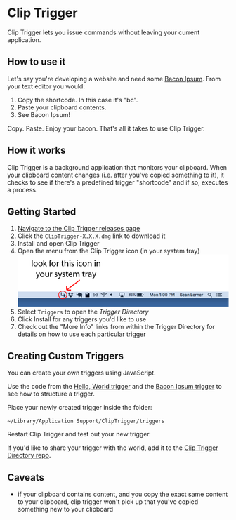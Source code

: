 # Clip Trigger

Clip Trigger lets you issue commands without leaving your current application.

## How to use it

Let's say you're developing a website and need some [Bacon Ipsum](https://baconipsum.com/). From your text editor you would:

1. Copy the shortcode. In this case it's "bc".
2. Paste your clipboard contents.
3. See Bacon Ipsum!

Copy. Paste. Enjoy your bacon. That's all it takes to use Clip Trigger.

## How it works

Clip Trigger is a background application that monitors your clipboard. When your clipboard content changes (i.e. after you've copied something to it), it checks to see if there's a predefined trigger "shortcode" and if so, executes a process.

## Getting Started

1. [Navigate to the Clip Trigger releases page](https://github.com/seanlerner/clip-trigger/releases/latest)
1. Click the `ClipTrigger-X.X.X.dmg` link to download it
1. Install and open Clip Trigger
1. Open the menu from the Clip Trigger icon (in your system tray)<br><img src=https://github.com/seanlerner/clip-trigger/raw/master/assets/img/system-tray-icon.png>
1. Select `Triggers` to open the *Trigger Directory*
1. Click Install for any triggers you'd like to use
1. Check out the "More Info" links from within the Trigger Directory for details on how to use each particular trigger

## Creating Custom Triggers

You can create your own triggers using JavaScript.

Use the code from the [Hello, World trigger](https://github.com/seanlerner/hello-world-trigger) and the [Bacon Ipsum trigger](https://github.com/seanlerner/bacon-ipsum-trigger) to see how to structure a trigger.

Place your newly created trigger inside the folder:

```
~/Library/Application Support/ClipTrigger/triggers
```

Restart Clip Trigger and test out your new trigger.

If you'd like to share your trigger with the world, add it to the [Clip Trigger Directory repo](https://github.com/seanlerner/clip-trigger-directory).

## Caveats

- if your clipboard contains content, and you copy the exact same content to your clipboard, clip trigger won't pick up that you've copied something new to your clipboard
